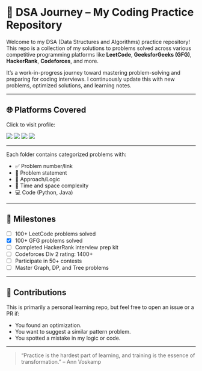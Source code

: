 # 🧠 DSA Journey – My Coding Practice Repository

Welcome to my DSA (Data Structures and Algorithms) practice repository! This repo is a collection of my solutions to problems solved across various competitive programming platforms like **LeetCode**, **GeeksforGeeks (GFG)**, **HackerRank**, **Codeforces**, and more.

It’s a work-in-progress journey toward mastering problem-solving and preparing for coding interviews. I continuously update this with new problems, optimized solutions, and learning notes.

---

## 🌐 Platforms Covered
Click to visit profile:
<p float="left">
  <a href="https://leetcode.com/u/prashantg-0/"><img src="https://img.shields.io/badge/LeetCode-FFA116?style=for-the-badge&logo=leetcode&logoColor=black" /></a>
  <a href="https://www.geeksforgeeks.org/user/mailprasu0t8/"><img src="https://img.shields.io/badge/GeeksforGeeks-0F9D58?style=for-the-badge&logo=geeksforgeeks&logoColor=white" /></a>
  <a href="https://www.hackerrank.com/profile/mail_prashantg0"><img src="https://img.shields.io/badge/HackerRank-2EC866?style=for-the-badge&logo=hackerrank&logoColor=white" /></a>
  <a href="https://codeforces.com/"><img src="https://img.shields.io/badge/Codeforces-1F8ACB?style=for-the-badge" /></a>
</p>

---  

Each folder contains categorized problems with:
- ✅ Problem number/link
- 🧠 Problem statement 
- 📝 Approach/Logic 
- 🧪 Time and space complexity
- 💻 Code (Python, Java)

---  

## 🚀 Milestones

- [ ] 100+ LeetCode problems solved
- [x] 100+ GFG problems solved
- [ ] Completed HackerRank interview prep kit
- [ ] Codeforces Div 2 rating: 1400+
- [ ] Participate in 50+ contests
- [ ] Master Graph, DP, and Tree problems

---  

## 🤝 Contributions

This is primarily a personal learning repo, but feel free to open an issue or a PR if:
- You found an optimization.
- You want to suggest a similar pattern problem.
- You spotted a mistake in my logic or code.

---  

> “Practice is the hardest part of learning, and training is the essence of transformation.” – Ann Voskamp
